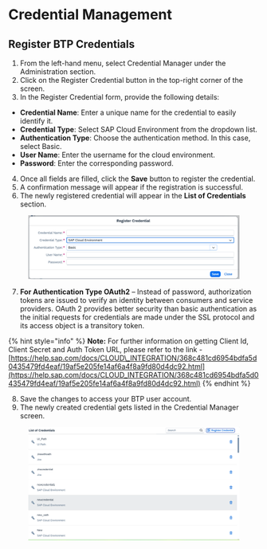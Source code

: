 # Credential Management

## **Register BTP Credentials**

1. From the left-hand menu, select Credential Manager under the Administration section.
2. Click on the Register Credential button in the top-right corner of the screen.
3. In the Register Credential form, provide the following details:

* **Credential Name**: Enter a unique name for the credential to easily identify it.
* **Credential Type**: Select SAP Cloud Environment from the dropdown list.
* **Authentication Type**: Choose the authentication method. In this case, select Basic.
* **User Name**: Enter the username for the cloud environment.
* **Password**: Enter the corresponding password.

4. Once all fields are filled, click the **Save** button to register the credential.
5. A confirmation message will appear if the registration is successful.
6. The newly registered credential will appear in the **List of Credentials** section.

<figure><img src="../../../.gitbook/assets/image (1221).png" alt=""><figcaption></figcaption></figure>

7. **For Authentication Type OAuth2** – Instead of password, authorization tokens are issued to verify an identity between consumers and service providers. OAuth 2 provides better security than basic authentication as the initial requests for credentials are made under the SSL protocol and its access object is a transitory token.

{% hint style="info" %}
**Note:** For further information on getting Client Id, Client Secret and Auth Token URL, please refer to the link - [https://help.sap.com/docs/CLOUD\_INTEGRATION/368c481cd6954bdfa5d0435479fd4eaf/19af5e205fe14af6a4f8a9fd80d4dc92.html](https://help.sap.com/docs/CLOUD_INTEGRATION/368c481cd6954bdfa5d0435479fd4eaf/19af5e205fe14af6a4f8a9fd80d4dc92.html)
{% endhint %}

8. Save the changes to access your BTP user account.
9. The newly created credential gets listed in the Credential Manager screen.

<figure><img src="../../../.gitbook/assets/image (1222).png" alt=""><figcaption></figcaption></figure>
